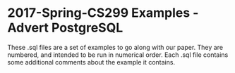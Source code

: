 # 2017-Spring-CS299 Examples - Advert PostgreSQL
These .sql files are a set of examples to go along with our paper.  They are numbered, and intended to be run in numerical order.
Each .sql file contains some additional comments about the example it contains.
